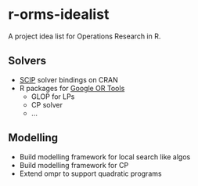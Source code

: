 # r-orms-idealist
A project idea list for Operations Research in R. 


## Solvers

* [SCIP](http://scip.zib.de/) solver bindings on CRAN
* R packages for [Google OR Tools](https://developers.google.com/optimization/)
     * GLOP for LPs
     * CP solver
     * ...
     
    
    
## Modelling

* Build modelling framework for local search like algos
* Build modelling framework for CP
* Extend ompr to support quadratic programs

